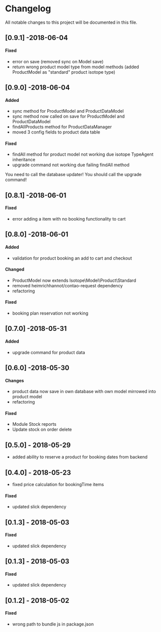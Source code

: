 # Changelog
All notable changes to this project will be documented in this file.

## [0.9.1] -2018-06-04

#### Fixed
* error on save (removed sync on Model save)
* return wrong product model type from model methods (added ProductModel as "standard" product isotope type)

## [0.9.0] -2018-06-04

#### Added
* sync method for ProductModel and ProductDataModel
* sync method now called on save for ProductModel and ProductDataModel
* findAllProducts method for ProductDataManager
* moved 3 config fields to product data table

#### Fixed 
* findAll method for product model not working due isotope TypeAgent inheritance
* upgrade command not working due failing findAll method

You need to call the database updater!
You should call the upgrade command!

## [0.8.1] -2018-06-01

#### Fixed
* error adding a item with no booking functionality to cart

## [0.8.0] -2018-06-01

#### Added
* validation for product booking an add to cart and checkout

#### Changed
* ProductModel now extends Isotope\Model\Product\Standard
* removed heimrichhannot/contao-request dependency
* refactoring

#### Fixed
* booking plan reservation not working

## [0.7.0] -2018-05-31

#### Added
* upgrade command for product data

## [0.6.0] -2018-05-30

#### Changes 
* product data now save in own database with own model mirrowed into product model
* refactoring

#### Fixed
* Module Stock reports
* Update stock on order delete

## [0.5.0] - 2018-05-29
* added ability to reserve a product for booking dates from backend 

## [0.4.0] - 2018-05-23
* fixed price calculation for bookingTime items 

#### Fixed
* updated slick dependency

## [0.1.3] - 2018-05-03

#### Fixed
* updated slick dependency

## [0.1.3] - 2018-05-03

#### Fixed
* updated slick dependency

## [0.1.2] - 2018-05-02

#### Fixed
* wrong path to bundle js in package.json